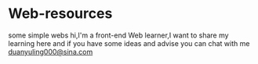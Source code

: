 # Web-resources
some simple webs
hi,I'm a front-end Web learner,I want to share my learning here and if you have some ideas and advise you can chat with me duanyuling000@sina.com
